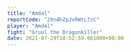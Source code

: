 ```yaml
---
title: "Amdal"
reportCode: "2Xn4hZpJvRWtL7zC"
player: "Amdal"
fight: "Gruul the Dragonkiller"
date: 2021-07-29T18:52:59.061000+00:00
---
```

